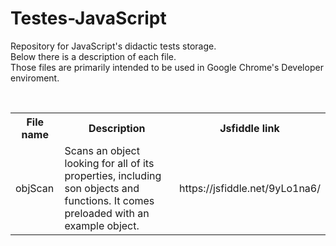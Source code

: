 # Testes-JavaScript
Repository for JavaScript's didactic tests storage.<br>
Below there is a description of each file.<br>
Those files are primarily intended to be used in Google Chrome's Developer enviroment.<br>


<br>
<table>
  <tr>
    <th>File name</th>
    <th>Description</th>
    <th>Jsfiddle link</th>
  </tr>
  <tr>
    <td>objScan</td>
    <td>Scans an object looking for all of its properties, including son objects and functions. It comes preloaded with an example object.</td>
    <td>https://jsfiddle.net/9yLo1na6/</td>
  </tr>
</table>
